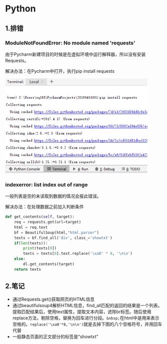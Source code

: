 # Python

## 1.排错

### ModuleNotFoundError: No module named 'requests'

由于Pycharm新建项目的时候是在虚拟环境中运行解释器，所以没有安装Requests。

解决办法：在Pycharm中打开，执行pip install requests

![](.gitbook/assets/image.png)

### indexerror: list index out of range

一般列表是空的未读取到数据的情况会报此错误。

解决办法：在处理数据之前加入判断条件

```python
def get_contents(self, target):
    req = requests.get(url=target)
    html = req.text
    bf = BeautifulSoup(html,"html.parser")
    texts = bf.find_all('div', class_='showtxt')
    if(len(texts)):
        print(texts[0])
        texts = texts[0].text.replace('\xa0' * 8, '\n\n')
    else:
        dl.get_contents(target)
    return texts
```



## 2.笔记

* 通过Requests.get\(\)获取网页的HTML信息
* 通过beautifulsoup4解析HTML信息，find\_all匹配的返回的结果是一个列表。提取匹配结果后，使用text属性，提取文本内容，滤除br标签。随后使用replace方法，剔除空格，替换为回车进行分段。`&nbsp;`在html中是用来表示空格的。`replace('\xa0'*8,'\n\n')`就是去掉下图的八个空格符号，并用回车代替
* 一般静态页面的正文部分的标签是“showtxt”

